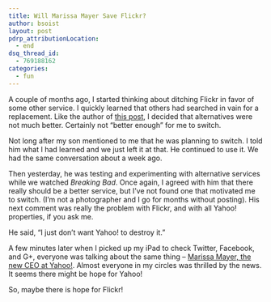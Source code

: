 ```yaml
---
title: Will Marissa Mayer Save Flickr?
author: bsoist
layout: post
pdrp_attributionLocation:
  - end
dsq_thread_id:
  - 769188162
categories:
  - fun
---
```

A couple of months ago, I started thinking about ditching Flickr in favor of some other service. I quickly learned that others had searched in vain for a replacement. Like the author of [this post][1], I decided that alternatives were not much better. Certainly not &#8220;better enough&#8221; for me to switch. 

Not long after my son mentioned to me that he was planning to switch. I told him what I had learned and we just left it at that. He continued to use it. We had the same conversation about a week ago.

Then yesterday, he was testing and experimenting with alternative services while we watched *Breaking Bad*. Once again, I agreed with him that there really should be a better service, but I&#8217;ve not found one that motivated me to switch. (I&#8217;m not a photographer and I go for months without posting). His next comment was really the problem with Flickr, and with all Yahoo! properties, if you ask me. 

He said, &#8220;I just don&#8217;t want Yahoo! to destroy it.&#8221;

A few minutes later when I picked up my iPad to check Twitter, Facebook, and G+, everyone was talking about the same thing &#8211; [Marissa Mayer, the new CEO at Yahoo!][2]. Almost everyone in my circles was thrilled by the news. It seems there might be hope for Yahoo!

So, maybe there is hope for Flickr!

 [1]: http://talziv.me/be-over-flickr-but-the-alternatives-arent-bet
 [2]: http://www.washingtonpost.com/business/technology/reports-yahoo-is-hiring-google-executive-marissa-mayer-as-its-next-ceo/2012/07/16/gJQA1GGGpW_story.html

